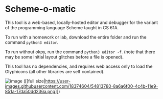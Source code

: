 # Scheme-o-matic
This tool is a web-based, locally-hosted editor and debugger for the variant of the programming language Scheme taught in CS 61A.

To run with a homework or lab, download the entire folder and run the command `python3 editor`.

To run without okpy, run the command `python3 editor -f`. (note that there may be some initial layout glitches before a file is opened).

This tool has no dependencies, and requires web access only to load the Glyphicons (all other libraries are self contained).

![image](https://user-images.githubusercontent.com/18374604/54813780-8a6a6f00-4c4b-11e9-851a-17da50dd236a.png)
([[full size|https://user-images.githubusercontent.com/18374604/54813780-8a6a6f00-4c4b-11e9-851a-17da50dd236a.png]])
